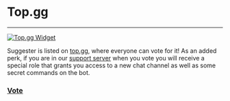 # Top.gg
---
[![Top.gg Widget](https://discordbots.org/api/widget/564426594144354315.svg)](https://discordbots.org/bot/564426594144354315)

Suggester is listed on [top.gg](https://top.gg/bot/564426594144354315/), where everyone can vote for it! As an added perk, if you are in our [support server](https://discord.gg/QtvssMR) when you vote you will receive a special role that grants you access to a new chat channel as well as some secret commands on the bot.

### [Vote](https://top.gg/bot/564426594144354315/vote)
